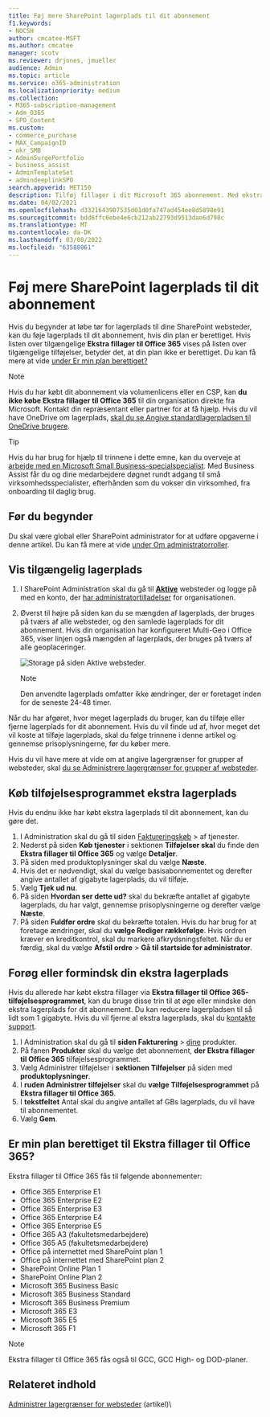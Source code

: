 ```yaml
---
title: Føj mere SharePoint lagerplads til dit abonnement
f1.keywords:
- NOCSH
author: cmcatee-MSFT
ms.author: cmcatee
manager: scotv
ms.reviewer: drjones, jmueller
audience: Admin
ms.topic: article
ms.service: o365-administration
ms.localizationpriority: medium
ms.collection:
- M365-subscription-management
- Adm_O365
- SPO_Content
ms.custom:
- commerce_purchase
- MAX_CampaignID
- okr_SMB
- AdminSurgePortfolio
- business_assist
- AdminTemplateSet
- admindeeplinkSPO
search.appverid: MET150
description: Tilføj fillager i dit Microsoft 365 abonnement. Med ekstra fillager kan du gemme mere indhold i SharePoint.
ms.date: 04/02/2021
ms.openlocfilehash: d3321643907535d01d0fa747ad454ee8d5898e91
ms.sourcegitcommit: bdd6ffc6ebe4e6cb212ab22793d9513dae6d798c
ms.translationtype: MT
ms.contentlocale: da-DK
ms.lasthandoff: 03/08/2022
ms.locfileid: "63588061"
---
```

# <a name="add-more-sharepoint-storage-to-your-subscription"></a>Føj mere SharePoint lagerplads til dit abonnement
Hvis du begynder at løbe tør for lagerplads til dine SharePoint websteder, kan du føje lagerplads til dit abonnement, hvis din plan er berettiget. Hvis listen over tilgængelige **Ekstra fillager til Office 365** vises på listen over tilgængelige tilføjelser, betyder det, at din plan ikke er berettiget. Du kan få mere at vide [under Er min plan berettiget?](#is-my-plan-eligible-for-office-365-extra-file-storage)

> [!NOTE]
> Hvis du har købt dit abonnement via volumenlicens eller en CSP, kan **du ikke købe Ekstra fillager til Office 365** til din organisation direkte fra Microsoft. Kontakt din repræsentant eller partner for at få hjælp.
> Hvis du vil have OneDrive om lagerplads, [skal du se Angive standardlagerpladsen til OneDrive brugere](/onedrive/set-default-storage-space).

> [!TIP]
> Hvis du har brug for hjælp til trinnene i dette emne, kan du overveje at [arbejde med en Microsoft Small Business-specialspecialist](https://go.microsoft.com/fwlink/?linkid=2186871). Med Business Assist får du og dine medarbejdere døgnet rundt adgang til små virksomhedsspecialister, efterhånden som du vokser din virksomhed, fra onboarding til daglig brug.

## <a name="before-you-begin"></a>Før du begynder

Du skal være global eller SharePoint administrator for at udføre opgaverne i denne artikel. Du kan få mere at vide [under Om administratorroller](../admin/add-users/about-admin-roles.md).

## <a name="view-available-storage"></a>Vis tilgængelig lagerplads

1. I SharePoint Administration skal du gå til <a href="https://go.microsoft.com/fwlink/?linkid=2185220" target="_blank">**Aktive**</a> websteder og logge på med en konto, der [har administratortilladelser](/sharepoint/sharepoint-admin-role) for organisationen.

2. Øverst til højre på siden kan du se mængden af lagerplads, der bruges på tværs af alle websteder, og den samlede lagerplads for dit abonnement. Hvis din organisation har konfigureret Multi-Geo i Office 365, viser linjen også mængden af lagerplads, der bruges på tværs af alle geoplaceringer.

   ![Storage på siden Aktive websteder.](/sharepoint/sharepointonline/media/active-sites-storage-bar.png)

   > [!NOTE]
   > Den anvendte lagerplads omfatter ikke ændringer, der er foretaget inden for de seneste 24-48 timer.

Når du har afgøret, hvor meget lagerplads du bruger, kan du tilføje eller fjerne lagerplads for dit abonnement. Hvis du vil finde ud af, hvor meget det vil koste at tilføje lagerplads, skal du følge trinnene i denne artikel og gennemse prisoplysningerne, før du køber mere.
  
Hvis du vil have mere at vide om at angive lagergrænser for grupper af websteder, skal [du se Administrere lagergrænser for grupper af websteder](/sharepoint/manage-site-collection-storage-limits).
  
## <a name="buy-the-extra-storage-add-on"></a>Køb tilføjelsesprogrammet ekstra lagerplads

Hvis du endnu ikke har købt ekstra lagerplads til dit abonnement, kan du gøre det.

1. I Administration skal du gå til siden <a href="https://go.microsoft.com/fwlink/p/?linkid=868433" target="_blank">Faktureringskøb</a>  \> af tjenester.
2. Nederst på siden **Køb tjenester** i sektionen **Tilføjelser skal** du finde den **Ekstra fillager til Office 365** og vælge **Detaljer**.
3. På siden med produktoplysninger skal du vælge **Næste**.
4. Hvis det er nødvendigt, skal du vælge basisabonnementet og derefter angive antallet af gigabyte lagerplads, du vil tilføje.
5. Vælg **Tjek ud nu**.
6. På siden **Hvordan ser dette ud?** skal du bekræfte antallet af gigabyte lagerplads, du har valgt, gennemse prisoplysningerne og derefter vælge **Næste**.
7. På siden **Fuldfør ordre** skal du bekræfte totalen. Hvis du har brug for at foretage ændringer, skal du **vælge Rediger rækkefølge**. Hvis ordren kræver en kreditkontrol, skal du markere afkrydsningsfeltet. Når du er færdig, skal du vælge **Afstil ordre** \> **Gå til startside for administrator**.

## <a name="increase-or-decrease-your-extra-storage"></a>Forøg eller formindsk din ekstra lagerplads

Hvis du allerede har købt ekstra fillager via **Ekstra fillager til Office 365-tilføjelsesprogrammet**, kan du bruge disse trin til at øge eller mindske den ekstra lagerplads for dit abonnement. Du kan reducere lagerpladsen til så lidt som 1 gigabyte. Hvis du vil fjerne al ekstra lagerplads, skal du [kontakte support](../admin/get-help-support.md).

1. I Administration skal du gå til **siden Fakturering** \> <a href="https://go.microsoft.com/fwlink/p/?linkid=842054" target="_blank">dine</a> produkter.
2. På fanen **Produkter** skal du vælge det abonnement, **der Ekstra fillager til Office 365** tilføjelsesprogrammet.
3. Vælg Administrer tilføjelser i **sektionen Tilføjelser** på siden med **produktoplysninger**.
4. I **ruden Administrer tilføjelser** skal du **vælge Tilføjelsesprogrammet** på **Ekstra fillager til Office 365**.
5. I **tekstfeltet** Antal skal du angive antallet af GBs lagerplads, du vil have til abonnementet.
6. Vælg **Gem**.

## <a name="is-my-plan-eligible-for-office-365-extra-file-storage"></a>Er min plan berettiget til Ekstra fillager til Office 365?

Ekstra fillager til Office 365 fås til følgende abonnementer:
  
- Office 365 Enterprise E1
- Office 365 Enterprise E2
- Office 365 Enterprise E3
- Office 365 Enterprise E4
- Office 365 Enterprise E5
- Office 365 A3 (fakultetsmedarbejdere)
- Office 365 A5 (fakultetsmedarbejdere)
- Office på internettet med SharePoint plan 1
- Office på internettet med SharePoint plan 2
- SharePoint Online Plan 1
- SharePoint Online Plan 2
- Microsoft 365 Business Basic
- Microsoft 365 Business Standard
- Microsoft 365 Business Premium
- Microsoft 365 E3
- Microsoft 365 E5
- Microsoft 365 F1

> [!NOTE]
> Ekstra fillager til Office 365 fås også til GCC, GCC High- og DOD-planer.

## <a name="related-content"></a>Relateret indhold

[Administrer lagergrænser for websteder](/sharepoint/manage-site-collection-storage-limits) (artikel)\

